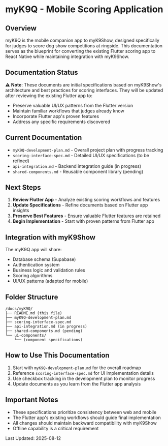 # myK9Q - Mobile Scoring Application

## Overview
myK9Q is the mobile companion app to myK9Show, designed specifically for judges to score dog show competitions at ringside. This documentation serves as the blueprint for converting the existing Flutter scoring app to React Native while maintaining integration with myK9Show.

## Documentation Status
⚠️ **Note**: These documents are initial specifications based on myK9Show's architecture and best practices for scoring interfaces. They will be updated after reviewing the existing Flutter app to:
- Preserve valuable UI/UX patterns from the Flutter version
- Maintain familiar workflows that judges already know
- Incorporate Flutter app's proven features
- Address any specific requirements discovered

## Current Documentation
- `myK9Q-development-plan.md` - Overall project plan with progress tracking
- `scoring-interface-spec.md` - Detailed UI/UX specifications (to be refined)
- `api-integration.md` - Backend integration guide (in progress)
- `shared-components.md` - Reusable component library (pending)

## Next Steps
1. **Review Flutter App** - Analyze existing scoring workflows and features
2. **Update Specifications** - Refine documents based on Flutter app insights
3. **Preserve Best Features** - Ensure valuable Flutter features are retained
4. **Begin Implementation** - Start with proven patterns from Flutter app

## Integration with myK9Show
The myK9Q app will share:
- Database schema (Supabase)
- Authentication system
- Business logic and validation rules
- Scoring algorithms
- UI/UX patterns (adapted for mobile)

## Folder Structure
```
/docs/myK9Q/
├── README.md (this file)
├── myK9Q-development-plan.md
├── scoring-interface-spec.md
├── api-integration.md (in progress)
├── shared-components.md (pending)
└── ui-components/
    └── (component specifications)
```

## How to Use This Documentation
1. Start with `myK9Q-development-plan.md` for the overall roadmap
2. Reference `scoring-interface-spec.md` for UI implementation details
3. Use checkbox tracking in the development plan to monitor progress
4. Update documents as you learn from the Flutter app analysis

## Important Notes
- These specifications prioritize consistency between web and mobile
- The Flutter app's existing workflows should guide final implementation
- All changes should maintain backward compatibility with myK9Show
- Offline capability is a critical requirement

Last Updated: 2025-08-12
